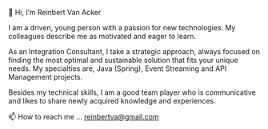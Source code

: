 👋 Hi, I’m Reinbert Van Acker

I am a driven, young person with a passion for new technologies. My colleagues describe me as motivated and eager to learn.

As an Integration Consultant, I take a strategic approach, always focused on finding the most optimal and sustainable solution that fits your unique needs. My specialties are, Java (Spring), Event Streaming and API Management projects.

Besides my technical skills, I am a good team player who is communicative and likes to share newly acquired knowledge and experiences.


📫 How to reach me ...
reinbertva@gmail.com

